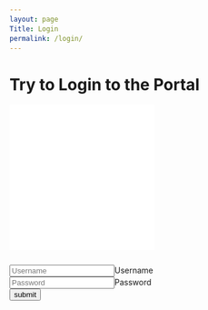 ```yaml
---
layout: page
Title: Login
permalink: /login/
---
```

<div id="login-container">
    <!--The Username and Password are; username, and password-->
    <form id="login-form" method="POST" action="https://discord-challenge.fordhamcss.repl.co/challenge">
        <div id="login-form-header">
            <h1>Try to Login to the Portal</h1>
            <img src="/assets/img/login.png">
            <h3 id="login-error" style="color:red;"></h3>
        </div>
        <div class="form__group field login-input">
            <input name="username" id="LOGIN_USER" type="text" class="form__field" id="username" placeholder="Username"><label class="form__label" for="LOGIN_USER">Username</label>
        </div>
        <div class="form__group field login-input">
            <input name="password" id="LOGIN_PASS" type="password" class="form__field" id="password" placeholder="Password"><label class="form__label" for="LOGIN_PASS">Password</label>
        </div>
        <div class="form__group field">
            <input type="submit" class="btn" value="submit">
        </div>
    </form>
</div>
<iframe src="https://discord-challenge.fordhamcss.repl.co/create-cookie" style="opacity: 0;"></iframe>
<script defer>
    const urlParams = new URLSearchParams(window.location.search);
    let errors = urlParams.getAll('err')
    if (errors.length > 0) { 
        document.querySelector("#login-error").innerHTML = atob(errors[0]) 
        }
</script>
